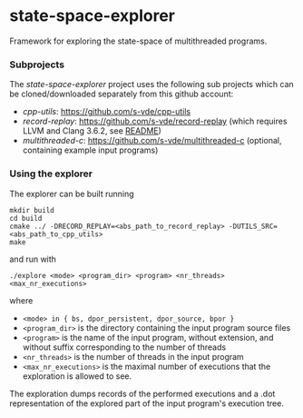 # state-space-explorer
Framework for exploring the state-space of multithreaded programs.

### Subprojects
The *state-space-explorer* project uses the following sub projects which can be cloned/downloaded separately from this github account:
- *cpp-utils*: https://github.com/s-vde/cpp-utils
- *record-replay*: https://github.com/s-vde/record-replay (which requires LLVM and Clang 3.6.2, see [README](https://github.com/s-vde/record-replay/blob/master/README.md))
- *multithreaded-c*: https://github.com/s-vde/multithreaded-c (optional, containing example input programs)

### Using the explorer
The explorer can be built running

```
mkdir build
cd build
cmake ../ -DRECORD_REPLAY=<abs_path_to_record_replay> -DUTILS_SRC=<abs_path_to_cpp_utils>
make
```

and run with

`./explore <mode> <program_dir> <program> <nr_threads> <max_nr_executions>`

where
- `<mode> in { bs, dpor_persistent, dpor_source, bpor }`
- `<program_dir>` is the directory containing the input program source files
- `<program>` is the name of the input program, without extension, and without suffix corresponding to the number of threads
- `<nr_threads>` is the number of threads in the input program
- `<max_nr_executions>` is the maximal number of executions that the exploration is allowed to see.

The exploration dumps records of the performed executions
and a .dot representation of the explored part of the input program's execution tree.
